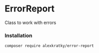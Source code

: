 # ErrorReport

Class to work with errors

### Installation

`composer require alexkratky/error-report`